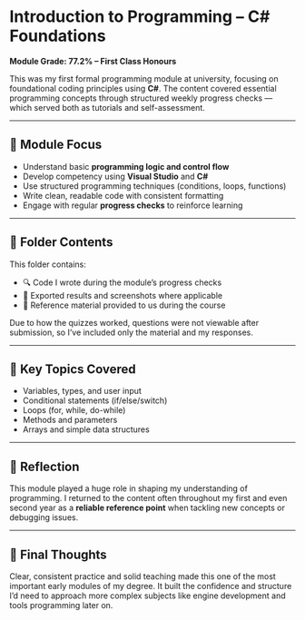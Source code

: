 
# Introduction to Programming – C# Foundations

**Module Grade: 77.2% – First Class Honours**

This was my first formal programming module at university, focusing on foundational coding principles using **C#**. The content covered essential programming concepts through structured weekly progress checks — which served both as tutorials and self-assessment.

---

## 🧠 Module Focus

- Understand basic **programming logic and control flow**
- Develop competency using **Visual Studio** and **C#**
- Use structured programming techniques (conditions, loops, functions)
- Write clean, readable code with consistent formatting
- Engage with regular **progress checks** to reinforce learning

---

## 📁 Folder Contents

This folder contains:
- 🔍 Code I wrote during the module’s progress checks
- 🧾 Exported results and screenshots where applicable
- 📘 Reference material provided to us during the course

Due to how the quizzes worked, questions were not viewable after submission, so I’ve included only the material and my responses.

---

## 🔧 Key Topics Covered

- Variables, types, and user input
- Conditional statements (if/else/switch)
- Loops (for, while, do-while)
- Methods and parameters
- Arrays and simple data structures

---

## 💭 Reflection

This module played a huge role in shaping my understanding of programming. I returned to the content often throughout my first and even second year as a **reliable reference point** when tackling new concepts or debugging issues.

---

## 🙌 Final Thoughts

Clear, consistent practice and solid teaching made this one of the most important early modules of my degree. It built the confidence and structure I’d need to approach more complex subjects like engine development and tools programming later on.
